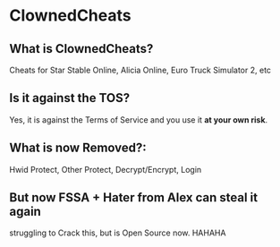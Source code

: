# ClownedCheats
## What is ClownedCheats?
Cheats for Star Stable Online, Alicia Online, Euro Truck Simulator 2, etc

## Is it against the TOS?
Yes, it is against the Terms of Service and you use it **at your own risk**.

## What is now Removed?:
Hwid Protect, Other Protect, Decrypt/Encrypt, Login

## But now FSSA + Hater from Alex can steal it again
struggling to Crack this, but is Open Source now. HAHAHA
